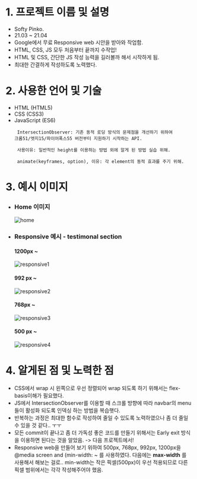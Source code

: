 

# 1. 프로젝트 이름 및 설명
- Softy Pinko.
- 21.03 ~ 21.04
- Google에서 무료 Responsive web 시안을 받아와 작업함.
- HTML, CSS, JS 모두 처음부터 끝까지 수작업!
- HTML 및 CSS, 간단한 JS 작성 능력을 길러볼까 해서 시작하게 됨.
- 최대한 간결하게 작성하도록 노력했다.
# 2. 사용한 언어 및 기술
- HTML (HTML5)
- CSS (CSS3)
- JavaScript (ES6) 
    ```
     IntersectionObserver: 기존 동적 로딩 방식의 문제점을 개선하기 위하여
    크롬51/엣지15/파이어폭스55 버전부터 지원하기 시작하는 API.
    
     사용이유: 일반적인 height를 이용하는 방법 외에 알게 된 방법 실습 위해.
     
     animate(keyframes, option), 이유: 각 element의 동적 효과를 주기 위해.
    ```
# 3. 예시 이미지
- ### Home 이미지
  ![home](https://user-images.githubusercontent.com/58647487/115040362-520deb80-9f0c-11eb-8114-8daa929a51f0.png)

- ### Responsive 예시 - testimonal section

  #### 1200px ~
  ![responsive1](https://user-images.githubusercontent.com/58647487/115040801-c5176200-9f0c-11eb-9490-297bc85dd608.png)

  #### 992 px ~
  ![responsive2](https://user-images.githubusercontent.com/58647487/115040870-d95b5f00-9f0c-11eb-87b3-92879214543c.png)

  #### 768px ~
  ![responsive3](https://user-images.githubusercontent.com/58647487/115040924-eaa46b80-9f0c-11eb-9f05-73a7b55a0659.png)

  #### 500 px ~
  ![responsive4](https://user-images.githubusercontent.com/58647487/115041111-1fb0be00-9f0d-11eb-91ce-80d5505782bb.png)
# 4. 알게된 점 및 노력한 점
- CSS에서 wrap 시 왼쪽으로 우선 정렬되어 wrap 되도록 하기 위해서는 flex-basis이해가 필요했다.
- JS에서 IntersectionObserver를 이용할 때 스크롤 방향에 따라 navbar의 menu들이 활성화 되도록 인덱싱 하는 방법을 복습햇다.
- 반복하는 과정은 최대한 함수로 작성하여 줄일 수 있도록 노력하였으나 좀 더 줄일 수 있을 것 같다.. ㅜㅜ
- 모든 commit이 끝나고 좀 더 가독성 좋은 코드를 만들기 위해서는 Early exit 방식을 이용하면 된다는 것을 알았음. -> 다음 프로젝트에서!
- Responsive web을 만들어 보기 위하여 500px, 768px, 992px, 1200px을 @media screen and (min-width: ~ 를 사용하였다.
  다음에는 **max-width** 를 사용해서 해보는 걸로.. min-width는 작은 픽셀(500px)이 우선 적용되므로 다른 픽셀 범위에서는 각각 작성해주어야 했음.

